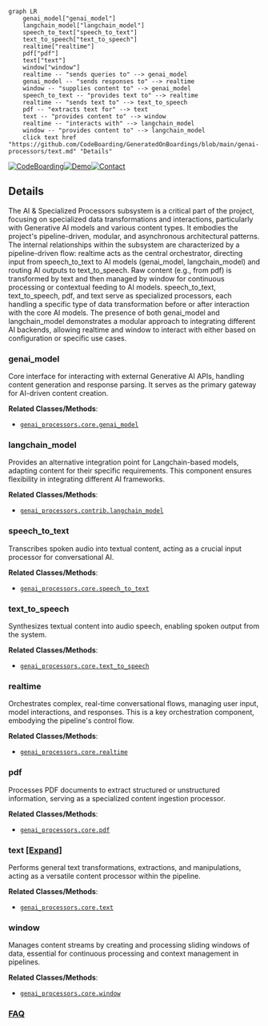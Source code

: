 ```mermaid
graph LR
    genai_model["genai_model"]
    langchain_model["langchain_model"]
    speech_to_text["speech_to_text"]
    text_to_speech["text_to_speech"]
    realtime["realtime"]
    pdf["pdf"]
    text["text"]
    window["window"]
    realtime -- "sends queries to" --> genai_model
    genai_model -- "sends responses to" --> realtime
    window -- "supplies content to" --> genai_model
    speech_to_text -- "provides text to" --> realtime
    realtime -- "sends text to" --> text_to_speech
    pdf -- "extracts text for" --> text
    text -- "provides content to" --> window
    realtime -- "interacts with" --> langchain_model
    window -- "provides content to" --> langchain_model
    click text href "https://github.com/CodeBoarding/GeneratedOnBoardings/blob/main/genai-processors/text.md" "Details"
```

[![CodeBoarding](https://img.shields.io/badge/Generated%20by-CodeBoarding-9cf?style=flat-square)](https://github.com/CodeBoarding/GeneratedOnBoardings)[![Demo](https://img.shields.io/badge/Try%20our-Demo-blue?style=flat-square)](https://www.codeboarding.org/demo)[![Contact](https://img.shields.io/badge/Contact%20us%20-%20contact@codeboarding.org-lightgrey?style=flat-square)](mailto:contact@codeboarding.org)

## Details

The AI & Specialized Processors subsystem is a critical part of the project, focusing on specialized data transformations and interactions, particularly with Generative AI models and various content types. It embodies the project's pipeline-driven, modular, and asynchronous architectural patterns. The internal relationships within the subsystem are characterized by a pipeline-driven flow: realtime acts as the central orchestrator, directing input from speech_to_text to AI models (genai_model, langchain_model) and routing AI outputs to text_to_speech. Raw content (e.g., from pdf) is transformed by text and then managed by window for continuous processing or contextual feeding to AI models. speech_to_text, text_to_speech, pdf, and text serve as specialized processors, each handling a specific type of data transformation before or after interaction with the core AI models. The presence of both genai_model and langchain_model demonstrates a modular approach to integrating different AI backends, allowing realtime and window to interact with either based on configuration or specific use cases.

### genai_model
Core interface for interacting with external Generative AI APIs, handling content generation and response parsing. It serves as the primary gateway for AI-driven content creation.


**Related Classes/Methods**:

- <a href="https://github.com/google-gemini/genai-processors/blob/main/genai_processors/core/genai_model.py" target="_blank" rel="noopener noreferrer">`genai_processors.core.genai_model`</a>


### langchain_model
Provides an alternative integration point for Langchain-based models, adapting content for their specific requirements. This component ensures flexibility in integrating different AI frameworks.


**Related Classes/Methods**:

- <a href="https://github.com/google-gemini/genai-processors/blob/main/genai_processors/contrib/langchain_model.py" target="_blank" rel="noopener noreferrer">`genai_processors.contrib.langchain_model`</a>


### speech_to_text
Transcribes spoken audio into textual content, acting as a crucial input processor for conversational AI.


**Related Classes/Methods**:

- <a href="https://github.com/google-gemini/genai-processors/blob/main/genai_processors/core/speech_to_text.py" target="_blank" rel="noopener noreferrer">`genai_processors.core.speech_to_text`</a>


### text_to_speech
Synthesizes textual content into audio speech, enabling spoken output from the system.


**Related Classes/Methods**:

- <a href="https://github.com/google-gemini/genai-processors/blob/main/genai_processors/core/text_to_speech.py" target="_blank" rel="noopener noreferrer">`genai_processors.core.text_to_speech`</a>


### realtime
Orchestrates complex, real-time conversational flows, managing user input, model interactions, and responses. This is a key orchestration component, embodying the pipeline's control flow.


**Related Classes/Methods**:

- <a href="https://github.com/google-gemini/genai-processors/blob/main/genai_processors/core/realtime.py" target="_blank" rel="noopener noreferrer">`genai_processors.core.realtime`</a>


### pdf
Processes PDF documents to extract structured or unstructured information, serving as a specialized content ingestion processor.


**Related Classes/Methods**:

- <a href="https://github.com/google-gemini/genai-processors/blob/main/genai_processors/core/pdf.py" target="_blank" rel="noopener noreferrer">`genai_processors.core.pdf`</a>


### text [[Expand]](./text.md)
Performs general text transformations, extractions, and manipulations, acting as a versatile content processor within the pipeline.


**Related Classes/Methods**:

- <a href="https://github.com/google-gemini/genai-processors/blob/main/genai_processors/core/text.py" target="_blank" rel="noopener noreferrer">`genai_processors.core.text`</a>


### window
Manages content streams by creating and processing sliding windows of data, essential for continuous processing and context management in pipelines.


**Related Classes/Methods**:

- <a href="https://github.com/google-gemini/genai-processors/blob/main/genai_processors/core/window.py" target="_blank" rel="noopener noreferrer">`genai_processors.core.window`</a>




### [FAQ](https://github.com/CodeBoarding/GeneratedOnBoardings/tree/main?tab=readme-ov-file#faq)